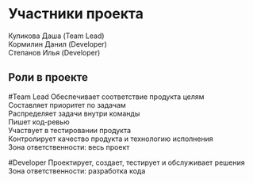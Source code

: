 # Участники проекта
Куликова Даша (Team Lead) <br />
Кормилин Данил (Developer) <br />
Степанов Илья (Developer)

## Роли в проекте
#Team Lead 
Обеспечивает соответствие продукта целям <br />
Составляет приоритет по задачам <br />
Распределяет задачи внутри команды <br />
Пишет код-ревью <br />
Участвует в тестировании продукта <br />
Контролирует качество продукта и технологию исполнения <br />
Зона ответственности: весь проект

#Developer
Проектирует, создает, тестирует и обслуживает решения  <br />
Зона ответственности: разработка кода


